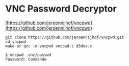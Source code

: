 # VNC Password Decryptor

[https://github.com/jeroennijhof/vncpwd](https://github.com/jeroennijhof/vncpwd)

```
git clone https://github.com/jeroennijhof/vncpwd.git
cd vncpwd
make or gcc -o vncpwd vncpwd.c d3des.c

$ vncpwd .vnc/passwd
Password: Commande
```

